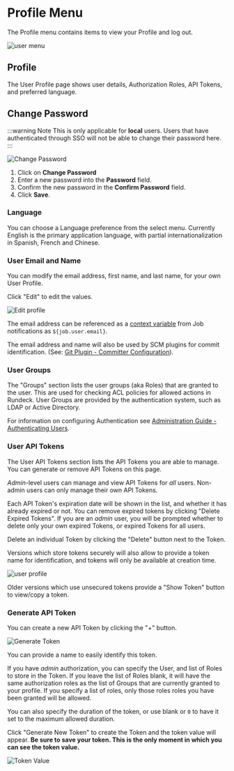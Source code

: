 # Profile Menu

The Profile menu contains items to view your Profile and log out.

![user menu](~@assets/img/fig1001.png)

## Profile

The User Profile page shows user details, Authorization Roles, API Tokens, and preferred language.

## Change Password
:::warning Note
This is only applicable for **local** users. Users that have authenticated through SSO will not be able to change their password here.
:::

![Change Password](@assets/img/profile-change-password.png)<br>

1. Click on **Change Password** 
2. Enter a new password into the **Password** field.
3. Confirm the new password in the **Confirm Password** field.
4. Click **Save**.

### Language

You can choose a Language preference from the select menu. Currently English is the primary application language, with partial internationalization in Spanish, French and Chinese.

### User Email and Name

You can modify the email address, first name, and last name, for your own User Profile.

Click "Edit" to edit the values.

![Edit profile](~@assets/img/user-edit-profile.png)

The email address can be referenced as a [context variable](/manual/job-workflows.md#context-variables)
from Job notifications as `${job.user.email}`.

The email address and name will also be used by SCM plugins for commit identification.  (See: [Git Plugin - Committer Configuration](/manual/projects/scm/git.md#committer-configuration)).

### User Groups

The "Groups" section lists the user groups (aka Roles) that are granted to the user. This are used for checking ACL policies for allowed actions in Rundeck.  User Groups are provided by the authentication system, such as LDAP or Active Directory.

For information on configuring Authentication see [Administration Guide - Authenticating Users](/administration/security/authentication.html#authenticating-users).

### User API Tokens

The User API Tokens section lists the API Tokens you are able to manage. You can generate or remove API Tokens on this page.  

*Admin*-level users can manage and view API Tokens for *all* users.  Non-admin users can only manage their own API Tokens.

Each API Token's expiration date will be shown in the list, and whether it has already expired or not. 
You can remove expired tokens by clicking "Delete Expired Tokens". 
If you are an *admin* user, you will be prompted whether to delete only your own expired Tokens, 
or expired Tokens for all users.

Delete an individual Token by clicking the "Delete" button next to the Token.

Versions which store tokens securely will also allow to provide a token name for identification, and tokens will only be available at creation time.

![user profile](~@assets/img/fig-user-api-tokens.png)

Older versions which use unsecured tokens provide a "Show Token" button to view/copy a token.


### Generate API Token

You can create a new API Token by clicking the "+" button.

![Generate Token](~@assets/img/fig-user-generate-token.png)

You can provide a name to easily identify this token.

If you have *admin* authorization, you can specify the User, and list of Roles to store in the Token. If you leave the list of Roles blank, it will have the same authorization roles as the list of Groups that are currently granted to your profile. If you specify a list of roles, only those roles roles you have been granted will be allowed.

You can also specify the duration of the token, or use blank or `0` to have it set to the maximum allowed duration.

Click "Generate New Token" to create the Token and the token value will appear. **Be sure to save your token. This is the only moment in which you can see the token value.**

![Token Value](~@assets/img/fig-user-tokens-onetime-display.png)
